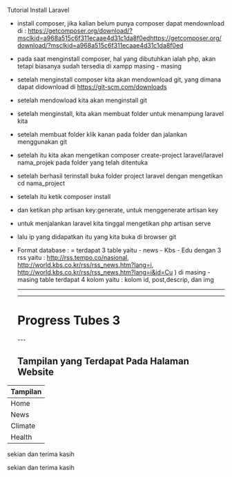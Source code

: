Tutorial Install Laravel 
  - install composer, jika kalian belum punya composer dapat mendownload di : https://getcomposer.org/download/?msclkid=a968a515c6f311ecaae4d31c1da8f0edhttps://getcomposer.org/download/?msclkid=a968a515c6f311ecaae4d31c1da8f0ed
  - pada saat menginstall composer, hal yang dibutuhkan ialah php, akan tetapi biasanya sudah tersedia di xampp masing - masing
  - setelah menginstall composer kita akan mendownload git, yang dimana dapat didownload di https://git-scm.com/downloads
  - setelah mendowload kita akan menginstall git
  - setelah menginstall, kita akan membuat folder untuk menampung laravel kita
  - setelah membuat folder klik kanan pada folder dan jalankan menggunakan git
  - setelah itu kita akan mengetikan composer create-project laravel/laravel nama_projek pada folder yang telah ditentuka
  - setelah berhasil terinstall buka folder project laravel dengan mengetikan cd nama_project
  - setelah itu ketik composer install
  - dan ketikan php artisan key:generate, untuk menggenerate artisan key
  - untuk menjalankan laravel kita tinggal mengetikan php artisan serve
  - lalu ip yang didapatkan itu yang kita buka di browser 
git
- Format database : 
    = terdapat 3 table yaitu 
        - news
        - Kbs
        - Edu 
   dengan 3 rss yaitu : http://rss.tempo.co/nasional, http://world.kbs.co.kr/rss/rss_news.htm?lang=i, http://world.kbs.co.kr/rss/rss_news.htm?lang=i&id=Cu ) 
   di masing - masing table terdapat 4 kolom yaitu : kolom id, post,descrip, dan img

   ---
   ---
   <h1>Progress Tubes 3</h1>
   ---
   <h2>Tampilan yang Terdapat Pada Halaman Website</h2>

| Tampilan|
| ----- | 
| Home  |
| News  | 
| Climate  | 
| Health  | 

       
 sekian dan terima kasih
       
 sekian dan terima kasih
